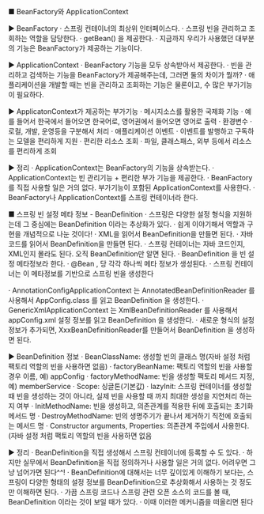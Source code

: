 ■ BeanFactory와 ApplicationContext


▶ BeanFactory
· 스프링 컨테이너의 최상위 인터페이스다.
· 스프링 빈을 관리하고 조회하는 역할을 담당한다.
· getBean() 을 제공한다.
· 지금까지 우리가 사용했던 대부분의 기능은 BeanFactory가 제공하는 기능이다.



▶ ApplicationContext
· BeanFactory 기능을 모두 상속받아서 제공한다.
· 빈을 관리하고 검색하는 기능을 BeanFactory가 제공해주는데, 그러면 둘의 차이가 뭘까?
· 애플리케이션을 개발할 때는 빈을 관리하고 조회하는 기능은 물론이고, 수 많은 부가기능이 필요하다. 



▶ ApplicatonContext가 제공하는 부가기능
· 메시지소스를 활용한 국제화 기능
	· 예를 들어서 한국에서 들어오면 한국어로, 영어권에서 들어오면 영어로 출력
· 환경변수
	· 로컬, 개발, 운영등을 구분해서 처리
· 애플리케이션 이벤트
	· 이벤트를 발행하고 구독하는 모델을 편리하게 지원
· 편리한 리소스 조회
	· 파일, 클래스패스, 외부 등에서 리소스를 편리하게 조회
	
	
 ▶ 정리
· ApplicationContext는 BeanFactory의 기능을 상속받는다.
· ApplicationContext는 빈 관리기능 + 편리한 부가 기능을 제공한다.
· BeanFactory를 직접 사용할 일은 거의 없다. 부가기능이 포함된 ApplicationContext를 사용한다.
· BeanFactory나 ApplicationContext를 스프링 컨테이너라 한다.	



■ 스프링 빈 설정 메타 정보 - BeanDefinition
· 스프링은 다양한 설정 형식을 지원하는데 그 중심에는 BeanDefinition 이라는 추상화가 있다.
· 쉽게 이야기해서 역할과 구현을 개념적으로 나눈 것이다!
· XML을 읽어서 BeanDefinition을 만들면 된다.
· 자바 코드를 읽어서 BeanDefinition을 만들면 된다.
· 스프링 컨테이너는 자바 코드인지, XML인지 몰라도 된다. 오직 BeanDefinition만 알면 된다.
· BeanDefinition 을 빈 설정 메타정보라 한다.
· @Bean , <bean> 당 각각 하나씩 메타 정보가 생성된다.
· 스프링 컨테이너는 이 메타정보를 기반으로 스프링 빈을 생성한다

· AnnotationConfigApplicationContext 는 AnnotatedBeanDefinitionReader 를 사용해서 AppConfig.class 를 읽고 BeanDefinition 을 생성한다.
· GenericXmlApplicationContext 는 XmlBeanDefinitionReader 를 사용해서 appConfig.xml 설정 정보를 읽고 BeanDefinition 을 생성한다.
· 새로운 형식의 설정 정보가 추가되면, XxxBeanDefinitionReader를 만들어서 BeanDefinition 을 생성하면 된다.


▶ BeanDefinition 정보
· BeanClassName: 생성할 빈의 클래스 명(자바 설정 처럼 팩토리 역할의 빈을 사용하면 없음)
· factoryBeanName: 팩토리 역할의 빈을 사용할 경우 이름, 예) appConfig
· factoryMethodName: 빈을 생성할 팩토리 메서드 지정, 예) memberService
· Scope: 싱글톤(기본값)
· lazyInit: 스프링 컨테이너를 생성할 때 빈을 생성하는 것이 아니라, 실제 빈을 사용할 때 까지 최대한 생성을 지연처리 하는지 여부
· InitMethodName: 빈을 생성하고, 의존관계를 적용한 뒤에 호출되는 초기화 메서드 명
· DestroyMethodName: 빈의 생명주기가 끝나서 제거하기 직전에 호출되는 메서드 명
· Constructor arguments, Properties: 의존관계 주입에서 사용한다. (자바 설정 처럼 팩토리 역할의 빈을 사용하면 없음


▶ 정리
· BeanDefinition을 직접 생성해서 스프링 컨테이너에 등록할 수 도 있다. 
· 하지만 실무에서 BeanDefinition을 직접 정의하거나 사용할 일은 거의 없다. 어려우면 그냥 넘어가면 된다^^!
· BeanDefinition에 대해서는 너무 깊이있게 이해하기 보다는, 스프링이 다양한 형태의 설정 정보를 BeanDefinition으로 추상화해서 사용하는 것 정도만 이해하면 된다. 
· 가끔 스프링 코드나 스프링 관련 오픈 소스의 코드를 볼 때, BeanDefinition 이라는 것이 보일 때가 있다. 
· 이때 이러한 메커니즘을 떠올리면 된다


